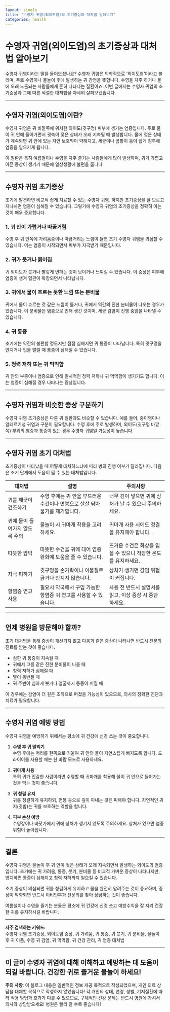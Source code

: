 ```yaml
---
layout: single
title: "수영자 귀염(외이도염)의 초기증상과 대처법 알아보기"
categories: health
---
```

수영자 귀염(외이도염)의 초기증상과 대처법 알아보기
==========================================

수영자 귀염이라는 말을 들어보셨나요? 수영자 귀염은 의학적으로 ‘외이도염’이라고 불리며, 주로 수영이나 물놀이 후에 발생하는 귀 감염을 뜻합니다. 수영을 자주 하거나 물에 오래 노출되는 사람들에게 흔히 나타나는 질환이죠. 이번 글에서는 수영자 귀염의 초기증상과 그에 따른 적절한 대처법을 자세히 살펴보겠습니다.

---

## 수영자 귀염(외이도염)이란?

수영자 귀염은 귀 바깥쪽에 위치한 외이도(귓구멍) 피부에 생기는 염증입니다. 주로 물이 귀 안에 들어가면서 귓속이 젖은 상태가 오래 지속될 때 발생합니다. 물에 젖은 상태가 계속되면 귀 안에 있는 자연 보호막이 약해지고, 세균이나 곰팡이 등이 쉽게 침투해 염증을 일으키게 됩니다.

이 질환은 특히 여름철이나 수영을 자주 즐기는 사람들에게 많이 발생하며, 귀가 가렵고 아픈 증상이 생기기 때문에 일상생활에 불편을 줍니다.

---

## 수영자 귀염 초기증상

조기에 발견하면 비교적 쉽게 치료할 수 있는 수영자 귀염. 하지만 초기증상을 잘 모르고 지나치면 염증이 심해질 수 있습니다. 그렇기에 수영자 귀염의 초기증상을 정확히 아는 것이 매우 중요합니다.

### 1. 귀 안이 가렵거나 따끔거림

수영 후 귀 안쪽에 가려움증이나 따끔거리는 느낌이 들면 초기 수영자 귀염을 의심할 수 있습니다. 이는 염증이 시작되면서 피부가 자극받기 때문입니다.

### 2. 귀가 붓거나 붉어짐

귀 외이도가 붓거나 빨갛게 변하는 것이 보이거나 느껴질 수 있습니다. 이 증상은 피부에 염증이 생겨 혈관이 확장되면서 나타납니다.

### 3. 귀에서 물이 흐르는 듯한 느낌 또는 분비물

귀에서 물이 흐르는 것 같은 느낌이 들거나, 귀에서 약간의 진한 분비물이 나오는 경우가 있습니다. 이 분비물은 염증으로 인해 생긴 것이며, 세균 감염이 진행 중임을 나타낼 수 있습니다.

### 4. 귀 통증

초기에는 약간의 불편함 정도지만 점점 심해지면 귀 통증이 나타납니다. 특히 귓구멍을 만지거나 입을 벌릴 때 통증이 심해질 수 있습니다.

### 5. 청력 저하 또는 귀 먹먹함

귀 안의 부종이나 염증으로 인해 일시적인 청력 저하나 귀 먹먹함이 생기기도 합니다. 이는 염증이 심해질 경우 나타나는 증상입니다.

---

## 수영자 귀염과 비슷한 증상 구분하기

수영자 귀염 초기증상은 다른 귀 질환과도 비슷할 수 있습니다. 예를 들어, 중이염이나 알레르기성 귀염과 구분이 필요합니다. 수영 후에 주로 발생하며, 외이도(귓구멍 바깥쪽) 부위의 염증과 통증이 있는 경우 수영자 귀염일 가능성이 높습니다.

---

## 수영자 귀염 초기 대처법

초기증상이 나타났을 때 어떻게 대처하느냐에 따라 병의 진행 여부가 달라집니다. 다음은 초기 단계에서 도움이 될 수 있는 대처법입니다.

| 대처법              | 설명                                           | 주의사항                                          |
|---------------------|------------------------------------------------|-------------------------------------------------|
| 귀를 깨끗이 건조하기  | 수영 후에는 귀 안을 부드러운 수건이나 면봉으로 살살 닦아 물기를 제거합니다. | 너무 깊이 넣으면 귀에 상처가 날 수 있으니 주의하세요. |
| 귀에 물이 들어가지 않도록 주의 | 물놀이 시 귀마개 착용을 고려하세요.                    | 귀마개 사용 시에도 청결을 유지해야 합니다.           |
| 따뜻한 압박          | 따뜻한 수건을 귀에 대어 염증 완화에 도움을 줄 수 있습니다. | 뜨거운 수건은 화상을 입을 수 있으니 적당한 온도를 유지하세요. |
| 자극 피하기          | 귓구멍을 손가락이나 이물질로 긁거나 만지지 않습니다.         | 상처가 생기면 감염 위험이 커집니다.                   |
| 항염증 연고 사용     | 필요시 약국에서 구입 가능한 항염증 귀 연고를 사용할 수 있습니다. | 사용 전 반드시 설명서를 읽고, 이상 증상 시 중단하세요. |

---

## 언제 병원을 방문해야 할까?

초기 대처법을 통해 증상이 개선되지 않고 다음과 같은 증상이 나타나면 반드시 전문의 진료를 받는 것이 좋습니다.

- 심한 귀 통증이 지속될 때
- 귀에서 고름 같은 진한 분비물이 나올 때
- 청력 저하가 심해질 때
- 열이 동반될 때
- 귀 주변이 심하게 붓거나 얼굴까지 통증이 퍼질 때

이 경우에는 감염이 더 깊은 조직으로 퍼졌을 가능성이 있으므로, 의사의 정확한 진단과 치료가 필요합니다.

---

## 수영자 귀염 예방 방법

수영자 귀염을 예방하기 위해서는 평소에 귀 건강에 신경 쓰는 것이 중요합니다.

1. **수영 후 귀 말리기**  
   수영 후에는 머리를 한쪽으로 기울여 귀 안의 물이 자연스럽게 빠지도록 합니다. 드라이어를 사용할 때는 찬 바람 모드로 사용하세요.

2. **귀마개 사용**  
   특히 귀가 민감한 사람이라면 수영할 때 귀마개를 착용해 물이 귀 안으로 들어가는 것을 막는 것이 좋습니다.

3. **귀 청결 유지**  
   귀를 청결하게 유지하되, 면봉 등으로 깊이 파내는 것은 피해야 합니다. 자연적인 귀지(귓밥)는 귀를 보호하는 역할을 합니다.

4. **피부 손상 예방**  
   수영장이나 바닷가에서 귀에 상처가 생기지 않도록 주의하세요. 상처가 있으면 염증 위험이 높아집니다.

---

## 결론

수영자 귀염은 물놀이 후 귀 안이 젖은 상태가 오래 지속되면서 발생하는 외이도의 염증입니다. 초기에는 귀 가려움, 통증, 붓기, 분비물 등 비교적 가벼운 증상이 나타나지만, 방치하면 통증이 심해지고 청력 저하까지 일으킬 수 있습니다.

초기 증상이 의심되면 귀를 청결하게 유지하고 물을 완전히 말려주는 것이 중요하며, 증상이 악화되면 반드시 이비인후과 전문의를 찾아 상담하는 것이 좋습니다.

여름철이나 수영을 즐기는 분들은 평소에 귀 건강에 신경 쓰고 예방수칙을 잘 지켜 건강한 귀를 유지하시길 바랍니다.

---

**자주 검색하는 키워드:**  
수영자 귀염 초기증상, 외이도염 증상, 귀 가려움, 귀 통증, 귀 붓기, 귀 분비물, 물놀이 후 귀 아픔, 수영 귀 감염, 귀 먹먹함, 귀 건강 관리, 귀 염증 대처법

---

이 글이 수영자 귀염에 대해 이해하고 예방하는 데 도움이 되길 바랍니다. 건강한 귀로 즐거운 물놀이 하세요!
---

**주의 사항**: 이 블로그 내용은 일반적인 정보 제공 목적으로 작성되었으며, 개인 의료 상담을 대체할 목적으로 작성하지 않았습니다! 각 개인의 상태, 연령, 성별, 기저질환에 따라 적용 방법과 효과가 다를 수 있으므로, 구체적인 건강 문제는 반드시 병원에 가셔서 의사와 상담받으세요! 병원은 빨리 갈 수록 좋습니다!
